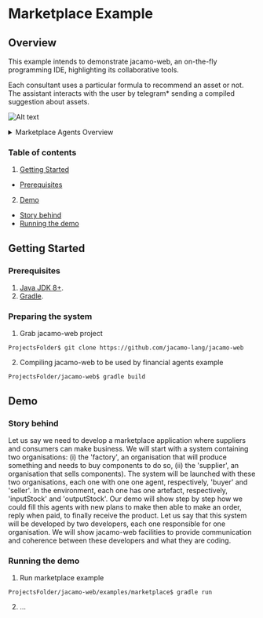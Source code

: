 # Marketplace Example
## Overview
This example intends to demonstrate jacamo-web, an on-the-fly programming IDE, highlighting its collaborative tools.

Each consultant uses a particular formula to recommend an asset or not. The assistant interacts with the user by telegram* sending a compiled suggestion about assets.

![Alt text](https://g.gravizo.com/source/financialAgentsOverview?https%3A%2F%2Fraw.githubusercontent.com%2Fjacamo-lang%2Fjacamo-rest%2Fmaster%2Fexamples%2Fmarketplace%2FREADME.md)
<details>
<summary>Marketplace Agents Overview</summary>
marketplaceOverview
digraph G { graph [ rankdir="TB" bgcolor="transparent"]
	subgraph cluster_org {
		label="organisation" labeljust="r" pencolor=gray fontcolor=gray
		"sales" [ label = "sales" shape=tab style=filled pencolor=black fillcolor=lightgrey];
		"purchases" [ label = "purchases" shape=tab style=filled pencolor=black fillcolor=lightgrey];
	};
	"sales"->"seller" [arrowtail=normal dir=back label="rseller"]
 	"purchases"->"buyer" [arrowtail=normal dir=back label="rbuyer"]
	subgraph cluster_ag {
		label="agents" labeljust="r" pencolor=gray fontcolor=gray
		"seller" [label = "seller" shape = "ellipse" style=filled fillcolor=white];
		"buyer" [label = "buyer" shape = "ellipse" style=filled fillcolor=white];
		{rank=same "seller" "buyer"};
	};
	subgraph cluster_env {
		label="environment" labeljust="r" pencolor=gray fontcolor=gray
		subgraph cluster_main {
			label="main" labeljust="r" style=dashed pencolor=gray40 fontcolor=gray40
		};
		subgraph cluster_sellerStorehouse {
			label="sellerStorehouse" labeljust="r" style=dashed pencolor=gray40 fontcolor=gray40
			"sellerStorehouse_outputStock" [label = "outputStock:\ndynamic.Counter"shape=record style=filled fillcolor=white];
			{rank=same "sellerStorehouse_outputStock"};
		};
		"seller"->"sellerStorehouse_outputStock" [arrowhead=odot]
		subgraph cluster_supplier {
			label="supplier" labeljust="r" style=dashed pencolor=gray40 fontcolor=gray40
			{rank=same "sellerStorehouse_outputStock"};
		};
		subgraph cluster_main {
			label="main" labeljust="r" style=dashed pencolor=gray40 fontcolor=gray40
		};
		subgraph cluster_buyerStorehouse {
			label="buyerStorehouse" labeljust="r" style=dashed pencolor=gray40 fontcolor=gray40
			"buyerStorehouse_inputStock" [label = "inputStock:\ndynamic.Counter"shape=record style=filled fillcolor=white];
			{rank=same "buyerStorehouse_inputStock"};
		};
		"buyer"->"buyerStorehouse_inputStock" [arrowhead=odot]
		subgraph cluster_factory {
			label="factory" labeljust="r" style=dashed pencolor=gray40 fontcolor=gray40
			{rank=same "buyerStorehouse_inputStock"};
		};
	};
}
marketplaceOverview
</details>

### Table of contents
1. [Getting Started](#getting-started)
  * [Prerequisites](#prerequisites)
2. [Demo](#demo)
  * [Story behind](#story-behind)
  * [Running the demo](#running-the-demo)

## Getting Started
### Prerequisites
1. [Java JDK 8+](https://www.oracle.com/technetwork/pt/java/javase/).
2. [Gradle](https://gradle.org/install/).

### Preparing the system
1. Grab jacamo-web project
```
ProjectsFolder$ git clone https://github.com/jacamo-lang/jacamo-web
```
2. Compiling jacamo-web to be used by financial agents example
```
ProjectsFolder/jacamo-web$ gradle build
```

## Demo
### Story behind
Let us say we need to develop a marketplace application where suppliers and consumers can make business. We will start with a system containing two organisations: (i) the 'factory', an organisation that will produce something and needs to buy components to do so, (ii) the 'supplier', an organisation that sells components). The system will be launched with these two organisations, each one with one one agent, respectively, 'buyer' and 'seller'. In the environment, each one has one artefact, respectively, 'inputStock' and 'outputStock'. Our demo will show step by step how we could fill this agents with new plans to make then able to make an order, reply when paid, to finally receive the product. Let us say that this system will be developed by two developers, each one responsible for one organisation. We will show jacamo-web facilities to provide communication and coherence between these developers and what they are coding.

### Running the demo
1. Run marketplace example
```
ProjectsFolder/jacamo-web/examples/marketplace$ gradle run
```
2. ...
